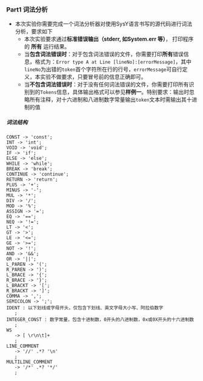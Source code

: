 ### Part1 词法分析

- 本次实验你需要完成一个词法分析器对使用SysY语言书写的源代码进行词法分析，要求如下
  - 本次实验要求通过**标准错误输出（stderr, 如System.err 等）**， 打印程序的 **所有** 运行结果。
  - 当**包含词法错误时**：对于包含词法错误的文件，你需要打印**所有**错误信息，格式为：`Error type A at Line [lineNo]:[errorMessage]`，其中`lineNo`为出错的`token`首个字符所在行的行号，`errorMessage`可自行定义，本实验不做要求，只要冒号前的信息正确即可。
  - 当**不包含词法错误时**：对于没有任何词法错误的文件，你需要打印所有识别到的`Tokens`信息，具体输出格式可以参见**样例一**。特别要求：输出时忽略所有注释，对十六进制和八进制数字常量输出`token`文本时需输出其十进制的值



##### 词法结构

```
CONST -> 'const';
INT -> 'int';
VOID -> 'void';
IF -> 'if';
ELSE -> 'else';
WHILE -> 'while';
BREAK -> 'break';
CONTINUE -> 'continue';
RETURN -> 'return';
PLUS -> '+';
MINUS -> '-';
MUL -> '*';
DIV -> '/';
MOD -> '%';
ASSIGN -> '=';
EQ -> '==';
NEQ -> '!=';
LT -> '<';
GT -> '>';
LE -> '<=';
GE -> '>=';
NOT -> '!';
AND -> '&&';
OR -> '||';
L_PAREN -> '(';
R_PAREN -> ')';
L_BRACE -> '{';
R_BRACE -> '}';
L_BRACKT -> '[';
R_BRACKT -> ']';
COMMA -> ',';
SEMICOLON -> ';';
IDENT : 以下划线或字母开头，仅包含下划线、英文字母大小写、阿拉伯数字
   ;
INTEGER_CONST : 数字常量，包含十进制数，0开头的八进制数，0x或0X开头的十六进制数
   ;
WS
   -> [ \r\n\t]+
   ;
LINE_COMMENT
   -> '//' .*? '\n'
   ;
MULTILINE_COMMENT
   -> '/*' .*? '*/'
   ;
```

